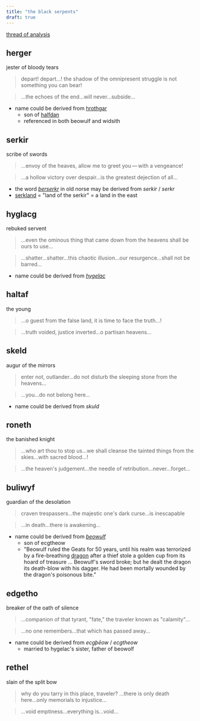 ```yaml
---
title: "the black serpents"
draft: true
---
```


[thread of analysis](https://twitter.com/khaenrian/status/1509465162792722432?s=20&t=mr4LFKZosba9Fgq4BNhHgw)

## herger
jester of bloody tears
> depart! depart...! the shadow of the omnipresent struggle is not something you can bear!

> ...the echoes of the end...will never...subside...

- name could be derived from [hrothgar](https://en.wikipedia.org/wiki/Hrothgar)
	- son of [halfdan](https://en.wikipedia.org/wiki/Halfdan)
	- referenced in both beowulf and widsith

## serkir
scribe of swords
> ...envoy of the heaves, allow me to greet you — with a vengeance!

> ...a hollow victory over despair...is the greatest dejection of all...

- the word [*berserkr*](https://www.wordsense.eu/berserkr/#Old_Norse) in old norse may be derived from *serkir* / *serkr* 
- [serkland](https://en.wikipedia.org/wiki/Serkland) = "land of the serkir" = a land in the east

## hyglacg
rebuked servent
> ...even the ominous thing that came down from the heavens shall be ours to use...

> ...shatter...shatter...this chaotic illusion...our resurgence...shall not be barred...

- name could be derived from [*hygelac*](https://en.wikipedia.org/wiki/Hygelac)

## haltaf
the young
> ...o guest from the false land, it is time to face the truth...!

> ...truth voided, justice inverted...o partisan heavens...

## skeld
augur of the mirrors
> enter not, outlander...do not disturb the sleeping stone from the heavens...

> ...you...do not belong here...

- name could be derived from *skuld* 

## roneth
the banished knight
> ...who art thou to stop us...we shall cleanse the tainted things from the skies...with sacred blood...!

> ...the heaven's judgement...the needle of retribution...never...forget...

## buliwyf
guardian of the desolation
> craven trespassers...the majestic one's dark curse...is inescapable

> ...in death...there is awakening...

- name could be derived from [*beowulf*](https://en.wikipedia.org/wiki/Beowulf_(hero))
	- son of ecgtheow
	- "Beowulf ruled the Geats for 50 years, until his realm was terrorized by a fire-breathing [dragon](https://en.wikipedia.org/wiki/The_Dragon_(Beowulf) "The Dragon (Beowulf)") after a thief stole a golden cup from its hoard of treasure ... Beowulf's sword broke; but he dealt the dragon its death-blow with his dagger. He had been mortally wounded by the dragon's poisonous bite."

## edgetho
breaker of the oath of silence
> ...companion of that tyrant, "fate," the traveler known as "calamity"...

> ...no one remembers...that which has passed away...

- name could be derived from *ecgþēow* / *ecgtheow* 
	- married to hygelac's sister, father of beowolf

## rethel
slain of the split bow
> why do you tarry in this place, traveler? ...there is only death here...only memorials to injustice...

> ...void emptiness...everything is...void...